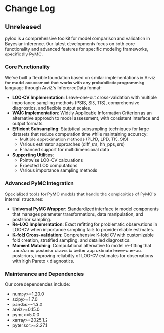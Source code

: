 # Change Log

## Unreleased

pyloo is a comprehensive toolkit for model comparison and validation in Bayesian inference. Our latest developments focus on both core functionality and advanced features for specific modeling frameworks, specifically PyMC.

### Core Functionality

We've built a flexible foundation based on similar implementations in Arviz for model assessment that works with any probabilistic programming language through ArviZ's InferenceData format:

- **LOO-CV Implementation**: Leave-one-out cross-validation with multiple importance sampling methods (PSIS, SIS, TIS), comprehensive diagnostics, and flexible output scales.
- **WAIC Implementation**: Widely Applicable Information Criterion as an alternative approach to model assessment, with consistent interface and output formats.
- **Efficient Subsampling**: Statistical subsampling techniques for large datasets that reduce computation time while maintaining accuracy:
  - Multiple approximation methods (PLPD, LPD, TIS, SIS)
  - Various estimator approaches (diff_srs, hh_pps, srs)
  - Enhanced support for multidimensional data
- **Supporting Utilities**:
  - Pointwise LOO-CV calculations
  - Expected LOO computations
  - Various importance sampling methods

### Advanced PyMC Integration

Specialized tools for PyMC models that handle the complexities of PyMC's internal structures:

- **Universal PyMC Wrapper**: Standardized interface to model components that manages parameter transformations, data manipulation, and posterior sampling.
- **Re-LOO Implementation**: Exact refitting for problematic observations in LOO-CV when importance sampling fails to provide reliable estimates.
- **K-fold Cross-validation**: Comprehensive K-fold CV with customizable fold creation, stratified sampling, and detailed diagnostics.
- **Moment Matching**: Computational alternative to model re-fitting that transforms posterior draws to better approximate leave-one-out posteriors, improving reliability of LOO-CV estimates for observations with high Pareto k diagnostics.

### Maintenance and Dependencies

Our core dependencies include:
- numpy>=1.20.0
- scipy>=1.7.0
- pandas>=1.3.0
- arviz>=0.15.0
- pymc>=5.0.0
- xarray>=2025.1.2
- pytensor>=2.27.1
